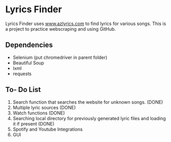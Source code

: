 # **Lyrics Finder**

Lyrics Finder uses www.azlyrics.com to find lyrics for various songs. This is a project to practice webscraping and using GitHub. 

## Dependencies
- Selenium (put chromedriver in parent folder)
- Beautiful Soup
- lxml
- requests

## To- Do List 
1. Search function that searches the website for unknown songs. (DONE)
2. Multiple lyric sources (DONE)
3. Watch functions (DONE)
4. Searching local directory for previously generated lyric files and loading it if present (DONE)
6. Spotify and Youtube Integrations
7. GUI 
